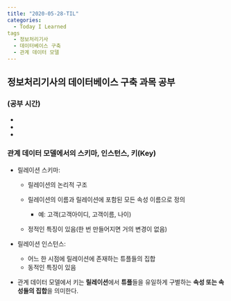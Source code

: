 ```yaml
---
title: "2020-05-28-TIL"
categories:
  - Today I Learned
tags
  - 정보처리기사
  - 데이터베이스 구축
  - 관계 데이터 모델
---
```


## 정보처리기사의 데이터베이스 구축 과목 공부
### (공부 시간)
  -
  -
  -

### 관계 데이터 모델에서의 스키마, 인스턴스, 키(Key)
  - 릴레이션 스키마:
    - 릴레이션의 논리적 구조
    - 릴레이션의 이름과 릴레이션에 포함된 모든 속성 이름으로 정의
      - 예: 고객(고객아이디, 고객이름, 나이)
    
    - 정적인 특징이 있음(한 번 만들어지면 거의 변경이 없음)
  
  - 릴레이션 인스턴스:
    - 어느 한 시점에 릴레이션에 존재하는 튜플들의 집합
    - 동적인 특징이 있음
  
  - 관계 데이터 모델에서 키는 **릴레이션**에서 **튜플**들을 유일하게 구별하는 **속성 또는 속성들의 집합**을 의미한다.
  
